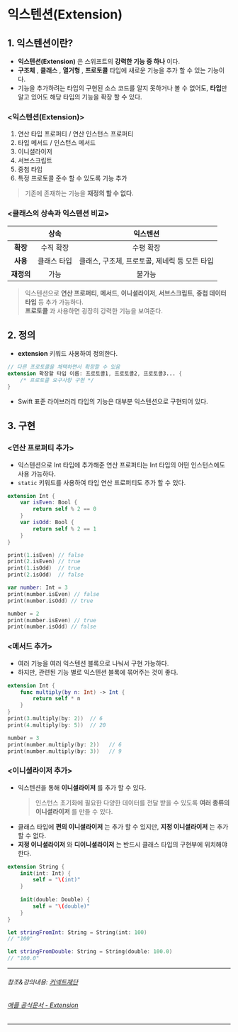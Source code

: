 
# 익스텐션(Extension)
## 1. 익스텐션이란?
- **익스텐션(Extension)** 은 스위프트의 **강력한 기능 중 하나** 이다.
- **구조체** , **클래스** , **열거형** , **프로토콜** 타입에 새로운 기능을 추가 할 수 있는 기능이다.
- 기능을 추가하려는 타입의 구현된 소스 코드를 알지 못하거나 볼 수 없어도, **타입**만 알고 있어도 해당 타입의 기능을 확장 할 수 있다.

### <익스텐션(Extension)>
1. 연산 타입 프로퍼티 / 연산 인스턴스 프로퍼티
2. 타입 메서드 / 인스턴스 메서드
3. 이니셜라이저
4. 서브스크립트
5. 중첩 타입
6. 특정 프로토콜 준수 할 수 있도록 기능 추가
> 기존에 존재하는 기능을 **재정의 할 수 없다.**

### <클래스의 상속과 익스텐션 비교>
|             | 상속          | 익스텐션                                    |
| :---------: | :-----------: | :-----------------------------------------: |
| **확장**    | 수직 확장      | 수평 확장                                   |
| **사용**    | 클래스 타입	  | 클래스, 구조체, 프로토콜, 제네릭 등 모든 타입 |
| **재정의**  | 가능          | 불가능                                      |
> 익스텐션으로 **연산 프로퍼티**, **메서드**, **이니셜라이저**, **서브스크립트**, **중첩 데이터 타입** 등 추가 가능하다.   
> **프로토콜** 과 사용하면 굉장히 강력한 기능을 보여준다.


## 2. 정의
- **extension** 키워드 사용하여 정의한다.
``` Swift
// 다른 프로토콜을 채택하면서 확장할 수 있음
extension 확장할 타입 이름: 프로토콜1, 프로토콜2, 프로토콜3... {
    /* 프로토콜 요구사항 구현 */
}
```
- Swift 표준 라이브러리 타입의 기능은 대부분 익스텐션으로 구현되어 있다.


## 3. 구현
### <연산 프로퍼티 추가>
- 익스텐션으로 Int 타입에 추가해준 연산 프로퍼티는 Int 타입의 어떤 인스턴스에도 사용 가능하다.
- ```static``` 키워드를 사용하여 타입 연산 프로퍼티도 추가 할 수 있다.
``` Swift
extension Int {
    var isEven: Bool {
        return self % 2 == 0
    }
    var isOdd: Bool {
        return self % 2 == 1
    }
}

print(1.isEven) // false
print(2.isEven) // true
print(1.isOdd)  // true
print(2.isOdd)  // false

var number: Int = 3
print(number.isEven) // false
print(number.isOdd) // true

number = 2
print(number.isEven) // true
print(number.isOdd) // false
```

### <메서드 추가>
- 여러 기능을 여러 익스텐션 블록으로 나눠서 구현 가능하다.
- 하지만, 관련된 기능 별로 익스텐션 블록에 묶어주는 것이 좋다.
``` Swift
extension Int {
    func multiply(by n: Int) -> Int {
        return self * n
    }
}
print(3.multiply(by: 2))  // 6
print(4.multiply(by: 5))  // 20

number = 3
print(number.multiply(by: 2))   // 6
print(number.multiply(by: 3))   // 9
```

### <이니셜라이저 추가>
-  익스텐션을 통해 **이니셜라이저** 를 추가 할 수 있다.
    > 인스턴스 초기화에 필요한 다양한 데이터를 전달 받을 수 있도록 **여러 종류의 이니셜라이저** 를 만들 수 있다.
- 클래스 타입에 **편의 이니셜라이저** 는 추가 할 수 있지만, **지정 이니셜라이저** 는 추가 할 수 없다.
- **지정 이니셜라이저** 와 **디이니셜라이저** 는 반드시 클래스 타입의 구현부에 위치해야 한다.
``` Swift
extension String {
    init(int: Int) {
        self = "\(int)"
    }
    
    init(double: Double) {
        self = "\(double)"
    }
}

let stringFromInt: String = String(int: 100) 
// "100"

let stringFromDouble: String = String(double: 100.0)    
// "100.0"
```

***
###### 참조&강의내용: [커넥트재단](https://www.edwith.org/boostcamp_ios/)
###### [애플 공식문서 - Extension](https://docs.swift.org/swift-book/LanguageGuide/Extensions.html)
***
